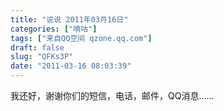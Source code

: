 ```yaml
---
title: "说说 2011年03月16日"
categories: ["嘀咕"]
tags: ["来自QQ空间 qzone.qq.com"]
draft: false
slug: "QFKs3P"
date: "2011-03-16 08:03:39"
---
```


我还好，谢谢你们的短信，电话，邮件，QQ消息……
